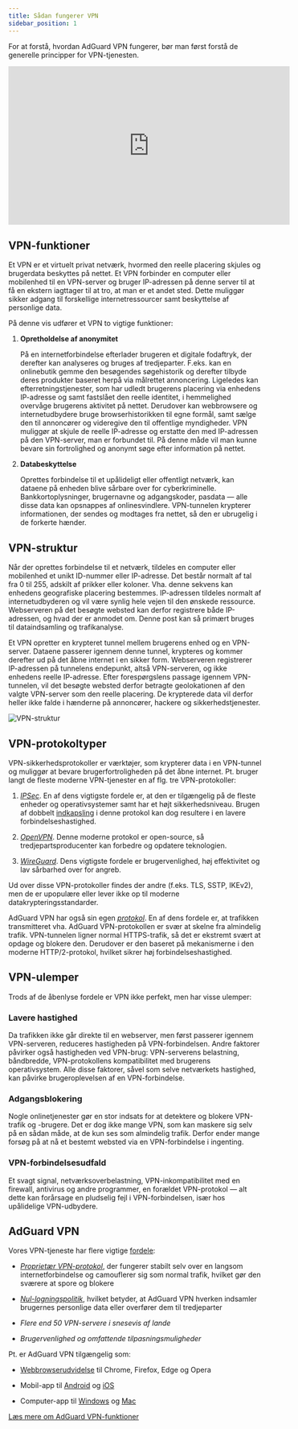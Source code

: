 ```yaml
---
title: Sådan fungerer VPN
sidebar_position: 1
---
```


For at forstå, hvordan AdGuard VPN fungerer, bør man først forstå de generelle principper for VPN-tjenesten.

<iframe width="560" height="315" class="youtube-video" src="https://www.youtube-nocookie.com/embed/aOmkjgfSsIY" title="YouTube-videoafspiller" frameborder="0" allow="accelerometer; autoplay; clipboard-write; encrypted-media; gyroscope; picture-in-picture" allowfullscreen></iframe>

## VPN-funktioner

Et VPN er et virtuelt privat netværk, hvormed den reelle placering skjules og brugerdata beskyttes på nettet. Et VPN forbinder en computer eller mobilenhed til en VPN-server og bruger IP-adressen på denne server til at få en ekstern iagttager til at tro, at man er et andet sted. Dette muliggør sikker adgang til forskellige internetressourcer samt beskyttelse af personlige data.

På denne vis udfører et VPN to vigtige funktioner:

1. **Opretholdelse af anonymitet**

    På en internetforbindelse efterlader brugeren et digitale fodaftryk, der derefter kan analyseres og bruges af tredjeparter. F.eks. kan en onlinebutik gemme den besøgendes søgehistorik og derefter tilbyde deres produkter baseret herpå via målrettet annoncering. Ligeledes kan efterretningstjenester, som har udledt brugerens placering via enhedens IP-adresse og samt fastslået den reelle identitet, i hemmelighed overvåge brugerens aktivitet på nettet. Derudover kan webbrowsere og internetudbydere bruge browserhistorikken til egne formål, samt sælge den til annoncører og videregive den til offentlige myndigheder. VPN muliggør at skjule de reelle IP-adresse og erstatte den med IP-adressen på den VPN-server, man er forbundet til. På denne måde vil man kunne bevare sin fortrolighed og anonymt søge efter information på nettet.

1. **Databeskyttelse**

    Oprettes forbindelse til et upålideligt eller offentligt netværk, kan dataene på enheden blive sårbare over for cyberkriminelle. Bankkortoplysninger, brugernavne og adgangskoder, pasdata — alle disse data kan opsnappes af onlinesvindlere. VPN-tunnelen krypterer informationen, der sendes og modtages fra nettet, så den er ubrugelig i de forkerte hænder.

## VPN-struktur

Når der oprettes forbindelse til et netværk, tildeles en computer eller mobilenhed et unikt ID-nummer eller IP-adresse. Det består normalt af tal fra 0 til 255, adskilt af prikker eller koloner. Vha. denne sekvens kan enhedens geografiske placering bestemmes. IP-adressen tildeles normalt af internetudbyderen og vil være synlig hele vejen til den ønskede ressource. Webserveren på det besøgte websted kan derfor registrere både IP-adressen, og hvad der er anmodet om. Denne post kan så primært bruges til dataindsamling og trafikanalyse.

Et VPN opretter en krypteret tunnel mellem brugerens enhed og en VPN-server. Dataene passerer igennem denne tunnel, krypteres og kommer derefter ud på det åbne internet i en sikker form. Webserveren registrerer IP-adressen på tunnelens endepunkt, altså VPN-serveren, og ikke enhedens reelle IP-adresse. Efter forespørgslens passage igennem VPN-tunnelen, vil det besøgte websted derfor betragte geolokationen af den valgte VPN-server som den reelle placering. De krypterede data vil derfor heller ikke falde i hænderne på annoncører, hackere og sikkerhedstjenester.

![VPN-struktur](https://cdn.adguardvpn.com/public/Adguard/Website/Images/seo/en/how_vpn_3.jpg)

## VPN-protokoltyper

VPN-sikkerhedsprotokoller er værktøjer, som krypterer data i en VPN-tunnel og muliggør at bevare brugerfortroligheden på det åbne internet. Pt. bruger langt de fleste moderne VPN-tjenester en af flg. tre VPN-protokoller:

1. [*IPSec*](https://en.wikipedia.org/wiki/IPsec). En af dens vigtigste fordele er, at den er tilgængelig på de fleste enheder og operativsystemer samt har et højt sikkerhedsniveau. Brugen af dobbelt [indkapsling](https://en.wikipedia.org/wiki/Encapsulation_(networking)) i denne protokol kan dog resultere i en lavere forbindelseshastighed.

1. [*OpenVPN*](https://en.wikipedia.org/wiki/OpenVPN). Denne moderne protokol er open-source, så tredjepartsproducenter kan forbedre og opdatere teknologien.

1. [*WireGuard*](https://en.wikipedia.org/wiki/WireGuard). Dens vigtigste fordele er brugervenlighed, høj effektivitet og lav sårbarhed over for angreb.

Ud over disse VPN-protokoller findes der andre (f.eks. TLS, SSTP, IKEv2), men de er upopulære eller lever ikke op til moderne datakrypteringsstandarder.

AdGuard VPN har også sin egen [*protokol*](/general/adguard-vpn-protocol). En af dens fordele er, at trafikken transmitteret vha. AdGuard VPN-protokollen er svær at skelne fra almindelig trafik. VPN-tunnelen ligner normal HTTPS-trafik, så det er ekstremt svært at opdage og blokere den. Derudover er den baseret på mekanismerne i den moderne HTTP/2-protokol, hvilket sikrer høj forbindelseshastighed.

## VPN-ulemper

Trods af de åbenlyse fordele er VPN ikke perfekt, men har visse ulemper:

### Lavere hastighed

Da trafikken ikke går direkte til en webserver, men først passerer igennem VPN-serveren, reduceres hastigheden på VPN-forbindelsen. Andre faktorer påvirker også hastigheden ved VPN-brug: VPN-serverens belastning, båndbredde, VPN-protokollens kompatibilitet med brugerens operativsystem. Alle disse faktorer, såvel som selve netværkets hastighed, kan påvirke brugeroplevelsen af en VPN-forbindelse.

### Adgangsblokering

Nogle onlinetjenester gør en stor indsats for at detektere og blokere VPN-trafik og -brugere. Det er dog ikke mange VPN, som kan maskere sig selv på en sådan måde, at de kun ses som almindelig trafik. Derfor ender mange forsøg på at nå et bestemt websted via en VPN-forbindelse i ingenting.

### VPN-forbindelsesudfald

Et svagt signal, netværksoverbelastning, VPN-inkompatibilitet med en firewall, antivirus og andre programmer, en forældet VPN-protokol — alt dette kan forårsage en pludselig fejl i VPN-forbindelsen, især hos upålidelige VPN-udbydere.

## AdGuard VPN

Vores VPN-tjeneste har flere vigtige [fordele](/general/why-adguard-vpn):

- [*Proprietær VPN-protokol*](/general/adguard-vpn-protocol), der fungerer stabilt selv over en langsom internetforbindelse og camouflerer sig som normal trafik, hvilket gør den sværere at spore og blokere

- [*Nul-logningspolitik*](https://adguard-vpn.com/privacy.html), hvilket betyder, at AdGuard VPN hverken indsamler brugernes personlige data eller overfører dem til tredjeparter

- *Flere end 50 VPN-servere i snesevis af lande*

- *Brugervenlighed og omfattende tilpasningsmuligheder*

Pt. er AdGuard VPN tilgængelig som:

- [Webbrowserudvidelse](/adguard-vpn-browser-extension/overview) til Chrome, Firefox, Edge og Opera

- Mobil-app til [Android](/adguard-vpn-for-android/overview) og [iOS](/adguard-vpn-for-ios/overview)

- Computer-app til [Windows](/adguard-vpn-for-windows/overview) og [Mac](/adguard-vpn-for-mac/overview)

[Læs mere om AdGuard VPN-funktioner](https://adguard-vpn.com/welcome.html)
